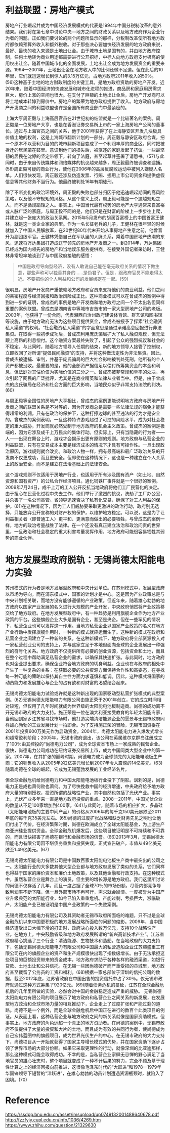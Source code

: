 # 利益联盟：房地产模式

房地产行业崛起并成为中国经济发展模式的代表是1994年中国分税制改革的意外结果。我们将在第七章中讨论中央—地方之间的财政关系以及地方政府作为企业行为者的问题。正如我们要讨论的两个问题所显示的那样，分税制改革使所有地方政府都依赖预算外收入和额外税收。对于那些决心要加快经济发展的地方政府来说，最好、最快的收入来源是土地出让金。由于城市土地是国有的，并由地方政府控制，任何土地转为商业用途都需要进行公开招标，中标人向地方政府支付极高的使用权出让金。随着中国城市化的全面发展，土地出让金成为地方发展资金的重要来源。1994—2001年，土地出让金在地方收入中的比例还微不足道。但在此后的10年里，它们就迅速增长到惊人的3.15万亿元，占地方政府2011年收入的50％。(56)这种基于土地的地方财政制度的关键工具，是地方政府资助的房地产开发。近20年来，随着中国经济的快速发展和城市化进程的推进，商品房和家庭用房需求巨大，房价上涨的空间也很大。在支付了巨额的土地出让金后，房地产开发商可以将土地成本转嫁到房价中。房地产的繁荣为地方政府提供了收入。地方政府与房地产开发商之间的利益联盟也许是全国所有商业部门中最紧密的。

上海大亨周正毅与上海高层官员在21世纪初的结盟就是一个比较著名的案例。周正毅是一位房地产大亨，也是在香港证券交易所上市的一家上海房地产公司的董事长。通过与上海官员之间的关系，他于2001年获得了在上海静安区开发几块极具价值土地的权利，这是上海城市翻新计划的一部分。周正毅与静安区政府合谋，把一个原本不以营利为目的的城市翻新项目变成了一个利润丰厚的商业区，同时把被拆迁的居民蒙在鼓里。意识到他们的损失后，被驱逐的家庭发起了抗议。一些最坚韧的居民在沈婷的坚定带领下，转向了法庭，甚至起草并签署了请愿书。(57)与此同时，由于来自传统媒体和网络媒体的抗议越来越多，周正毅最终被调查和逮捕。(58)周正毅可疑的商业行为，使他在2006年的高层反腐败运动中被列入嫌疑人名单。人们很快发现，周正毅还涉及伪造发票、行贿、挪用上市公司资金和提供虚假信息等其他财务不当行为。他最终被判处16年有期徒刑。

除了不断变化的政治环境外，周正毅的失败也部分归因于他迅速崛起期间的高风险策略，以及他不守规矩的风格。从这个意义上说，周正毅可能是一个逾越规矩之人，而不是循规蹈矩之人。事实上，中国当代最有权势的房地产大亨通常来自富裕或人脉广泛的家庭。与周正毅不同的是，他们只是在财富的阶梯上一步步往上爬，并建立起一张庞大的政治关系网。2015年5月发布的胡润百富榜上的中国首富王健林，就是这一类企业家的典型。作为一名长征老兵的儿子，王健林在很年轻的时候就加入了中国人民解放军，在20世纪80年代末开始从事房地产生意之前，他曾晋升为副团级军官。王健林凭借自己在军队里的人脉关系，乘着中国房地产热潮的东风，迅速将万达集团打造成辽宁领先的房地产开发商之一。到2014年，万达集团已经成为国内领先的房地产和当地娱乐服务提供商。在接受外国记者采访时，王健林非常坦率地谈到了与中国政府接触的感悟：
>中国是政府导向型经济，没有人敢说自己能在毫无政府关系的情况下做生意，那些声称可以独善其身的……是伪君子。但是，跟政府官员不能走得太近。不要把你的个人利益和公司的发展绑定在一起。(59)

很明显，房地产开发商严重依赖地方政府和官员来支持他们的商业利益。他们之间的亲密程度与经济回报和政治风险成正比。这种商业模式可以在曾成杰的案例中得到进一步的证明，曾成杰的事例是地产开发商和地方政府之间一个不太出名但同样重要的案例联盟。曾成杰是湖南省中等城市吉首市的一家大型房地产公司的老板。2003年，他获得了一份合同，代表湘西自治州政府建设体育馆、群艺馆和图书馆等设施，由于地方政府无法为这些项目提供资金，曾成杰被授予了探索“社会融资私人渠道”的权利。“社会融资私人渠道”的字面意思是通过承诺高息回报进行非法集资。在取得一些初步成功后，曾成杰利用庞氏骗局扩大了私人融资规模，但无法跟上高昂的利息偿付。这个融资方案最终失败了，引起了公众的强烈抗议和社会的不稳定。与此同时，随着地方领导人任期的结束，新的地方领导人接管了控制权，立即收回了对所谓“提倡民间融资”的支持，并将这种做法定性为非法集资。因此，曾成杰被逮捕、审判，并基于庞氏骗局的巨大社会影响被判处死刑，他所有的个人资产都被没收。最重要的是，他的全部资产据信足以偿付所筹集资金的本金和利息，但法庭对其估价仅为实际价值的三分之一。曾成杰被非常规和草率的处决，再次引起了网民的广泛批评，尤其是在商业精英和法律从业者当中。但是，由于曾成杰的庞氏骗局在经济和社会方面的巨大影响，当地民众似乎非常支持法院的判决。(60)

与周正毅等全国性的房地产大亨相比，曾成杰的案例更能说明地方政府与房地产开发商之间的联盟关系是不对等的，因为开发商总是需要一些法律法规的豁免才能获得超常的利润。只有在政治的保护下，这种打擦边球的甚至违法的行为才是安全的。曾成杰的案例表明，一旦这种特许游戏超过了可控的风险水平，成为对社会稳定的重大威胁，开发商就必然受制于地方政府的机会主义政策。曾成杰的案例是极端的，因为它涉及成千上万民众的集体行动。但实际上，只有当隐藏的行为者——人——出现在舞台上时，游戏才会揭示出更有原则的规则。地方政府与私营企业的利益联盟，只有在交易成本主要是经济成本的情况下才具有可操作性。一旦出现政治原因，游戏规则就会改变。和政治人物一样，拥有最高端和最广泛政治关系的开发商不仅更成功，而且更安全。但即使在这种情况下，这也是一种建立在个人关系上的政治安全，而不是建立在法治基础上的法律安全。

这个游戏规则不仅适用于房地产行业，也适用于所有涉及国有资产（如土地、自然资源和国有资产）的公私合作经济项目。通化钢铁厂事件就是一个很好的案例。2009年7月24日，成千上万的工人公开反抗当地政府将他们工厂民营化的决定。由于担心在民营化过程中失去工作，他们举行了激烈的抗议，洗劫了工厂办公室，并杀害了一名公司高管。省领导迅速否决了私有化交易，确保了对工人利益的保护。(61)在这种情况下，因为工人们威胁要采取更激进的政治行动，政府别无选择，只能放弃公开宣称的对财产权的保护，以维护地方稳定。可以说，这是为了让利益相关者（即普通工人）更平和、更满意而做出的必要牺牲，与曾成杰的案例一样，地方的政治考量战胜了法律。在一个还没有真正建立法治和政治问责的世界里，一旦政治和社会稳定的重大利害考量发挥作用，地方政府可能很容易牺牲其弱势的商业伙伴。

# 地方发展型政府脱轨：无锡尚德太阳能电力实验
苏州模式的行为者是地方发展型政府和中央计划单位。在苏州模式中，发展型政府以市场为导向，而在浦东模式中，国家的计划才是中心。这是因为产业政策总是与中央计划相关联，而地方没有能够遵循的产业政策。但近年来，随着雄心勃勃的地方政府以国家产业发展的名义进行大规模的产业开发，中央政府悄然将产业政策移交给了地方政府。在地方发展型政府中，有一种趋势是利用旗舰企业作为地方产业政策的平台。这些旗舰企业大多是国有企业，甚至是央企。但在一些罕见的情况下，私营企业也可以发挥这一作用。当地方私营企业以国家产业政策的名义在地方产业行动中发挥旗舰作用时，一种新的模式就应运而生了。这种新的模式在政府和私营企业之间建立了一种新的关系。在这种新模式下，地方政府将全部资源投入对一家私营创业公司的支持上，并与这家立足于本地但面向全球的企业发展出一种强烈的符号化关系。地方政府不仅提供所有必要的创业资源，包括资金和土地，而且在整个过程中帮助满足私营企业的需求，以确保其快速扩张。与此同时，地方政府也对企业提出要求，确保企业符合地方政府的切身利益。企业也在与政府的相处中产生了一种复杂的关系：在获取必要的公共资源方面保持合作性和高姿态，在寻找每一种可能的策略以保持其自主性方面力求谨慎和低调。因此，这种模式将国家的动员能力和发展雄心与企业的占有欲和对财富的渴望结合起来。

无锡尚德太阳能电力试验或许就是这种新出现的国家驱动型私营扩张模式的典型案例。(62)无锡尚德太阳能电力有限公司由施正荣于2001年创立，它的成立时间相对较短，但仅用了几年时间就成为世界级的太阳能电池板制造商。尚德的成功离不开无锡市政府的大力支持。施正荣是一位在澳大利亚接受教育的年轻太阳能专家，当他回到家乡江苏省寻找市场时，他打造尖端清洁能源企业的愿景与无锡市政府同样雄心勃勃的工业发展计划一拍即合。为了支持施正荣的冒险，无锡市国资委在2001年投资600万美元作为启动资金。2004年，尚德太阳能电力进入爆发式增长和超常盈利阶段；2005年，无锡市政府退出，该公司在英属维尔京群岛注册成立了100％由其控投的“尚德电力公司”，成为全球资本市场上一家成熟的民营企业。很快，尚德电力公司成功在纽约证券交易所上市，成为中国同类大型企业中的第一家。2007年，在其扩张的巅峰时期，尚德电力成为全球领先的太阳能电池板生产商；它的销售收入从2005年的2亿美元增长到2007年令人震惊的14亿美元。(63)随着尚德在全球的崛起，它成为无锡蓬勃发展的工业经济名片。

但全球金融危机给尚德电力和中国太阳能电池板行业投下了阴影。讽刺的是，尚德电力正是成也萧何败也萧何。为了尽快挽救中国的经济增速，中央政府给予地方政府大量的特别授权，投资所谓的战略性产业，其中自然也包括了光伏产业。事实上，光伏产业多年来一直是地方政府投资的重点。2008—2011年，中国光伏企业的数量从不足100家增加到400家。(64)与此同时，随着市场的相应扩大，多晶硅（太阳能电池板的主要中间产品）的价格从2006年的每千克150美元暴跌至2011年底的每千克35美元左右。(65)尚德的过度扩张战略和缺乏财务先见之明也让他们付出了代价。在经济繁荣时期，尚德在欧洲成立了全球太阳能基金，为上游生产商亚洲硅业提供资金。全球金融危机爆发后，这些项目被证明是不可持续和不可靠的，而且很快损害了尚德在银行和金融市场的信誉。(66)2013年3月，无锡尚德太阳能电力有限公司因不堪债务重负和投资失误，正式宣告破产，市值从49亿美元跌至1.49亿美元。(67)

无锡尚德太阳能电力有限公司是中国数百家太阳能电池板生产商中最突出的公司之一。太阳能行业的大多数其他大型企业都与地方政府发展了类似的关系，它们同样也得益于国家的廉价资本和廉价土地政策，以及其他金融和行政支持。在这种模式中，虽然私营企业是舞台上的演员，但主要的增长源是地方政府。我们这里所讨论的尚德不仅存活了几年，而且一度占据了全球70％的市场份额，尽管内部竞争导致利润率不断下降，但一旦外部市场不再可行，需求就会崩溃。一度被誉为中国产业升级典范的太阳能行业，如今已陷入重重危机。产能过剩，亏损巨大，濒临破产，太阳能产业已被证明是中国产业政策的一个失败案例。

无锡尚德太阳能电力有限公司及其资助者无锡市政府所面临的难题，只不过是全球金融危机以来中国更积极的地方发展战略所面临的问题的缩影。2009年，当中国经济遭受出口大幅下滑的打击时，政府决心投入数万亿元，支持10个战略性产业。在地方上，中央鼓励省级和地方政府发展所谓的“新兴高新技术产业”。江苏省政府精心挑选了三个行业：清洁能源、生物技术和造船。在当地政府的大力支持下，包括无锡尚德太阳能电力有限公司和中国最大的私营造船企业江苏熔盛重工有限公司在内的旗舰企业的资产和生产规模很快出现了指数级增长。由于无法承担这些项目的巨额投资带来的资金成本，地方政府求助于各种各样的融资渠道，如银行贷款、土地出让和公共信托。在无锡一些因尚德破产而严重受损的县城里，地方政府甚至截留了公务员的工资和福利。(68)根据一家总部位于深圳的信托公司的数据，截至2012年底，江苏省政府在中国出售的投资信托中占了30％。仅无锡市政府就通过这种方式筹集了920亿元。(69)随着债务危机的蔓延，江苏在全球金融危机后的几年里所做的实验，必然会对中国的金融稳定造成严重的威胁。
无锡尚德太阳能电力有限公司的项目展示了地方政府和私营企业之间关系的新发展，在发展型地方政治和全球市场力量的相互推动下，企业走上了过度扩张和产能过剩的道路。尚德不是一个例外，而是全球金融危机后中国正在进行的数百个此类项目的例证。从表面上看，这种私营企业与地方政府之间的新关系就像是国家资助模式。但事实上，地方政府的角色远超一个真正的地方资助者。在尚德的案例中，无锡市政府不仅提供了大量的投资和大片的土地，而且成为有效的共同行为者，使尚德成为自己宏伟蓝图中的旗舰项目，成为世界光伏生产的中心。在无锡市政府的大力支持下，尚德项目从一开始就获得了国家主导增长模式的优势，并在国家资助下逐步占领了世界市场的大部分份额。如果它采取更理性的行动，就像深圳的比亚迪那样，那么这种模式可能会取得成功。不幸的是，当私营企业家肆无忌惮的野心满足了当地官员的雄心壮志时，整个项目就变成了一种不计后果的努力，完全不顾及基于理性计算之上的经济回报向前推进，这很像毛泽东时代的“大跃进”和1978—1979年华国锋领导下短暂的“洋跃进”，在雄心勃勃的动员计划遭遇资源瓶颈时，就陷入了困境。(70)

# Reference
https://ssdpp.bnu.edu.cn/asset/imsupload/up0749132001488640678.pdf
http://fzzfyjy.cupl.edu.cn/info/1036/4269.htm
https://www.zhihu.com/question/21329630